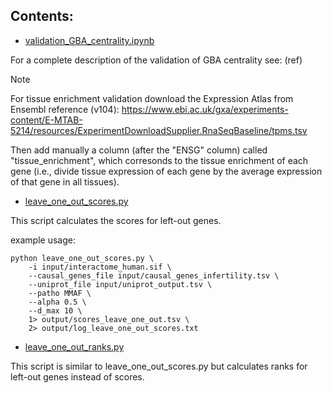 ## Contents:

- [validation_GBA_centrality.ipynb](validation_GBA_centrality.ipynb)

For a complete description of the validation of GBA centrality see: (ref)

> [!NOTE]
> For tissue enrichment validation download the Expression Atlas from Ensembl reference (v104):
> https://www.ebi.ac.uk/gxa/experiments-content/E-MTAB-5214/resources/ExperimentDownloadSupplier.RnaSeqBaseline/tpms.tsv
>
> Then add manually a column (after the "ENSG" column) called "tissue_enrichment", which corresonds to the tissue enrichment
> of each gene (i.e., divide tissue expression of each gene by the average expression of that gene in all tissues).

- [leave_one_out_scores.py](leave_one_out_scores.py)

This script calculates the scores for left-out genes.

example usage:
```
python leave_one_out_scores.py \
    -i input/interactome_human.sif \
    --causal_genes_file input/causal_genes_infertility.tsv \
    --uniprot_file input/uniprot_output.tsv \
    --patho MMAF \
    --alpha 0.5 \
    --d_max 10 \
    1> output/scores_leave_one_out.tsv \
    2> output/log_leave_one_out_scores.txt
```

- [leave_one_out_ranks.py](leave_one_out_ranks.py)

This script is similar to leave_one_out_scores.py but calculates ranks for left-out genes instead of scores.
